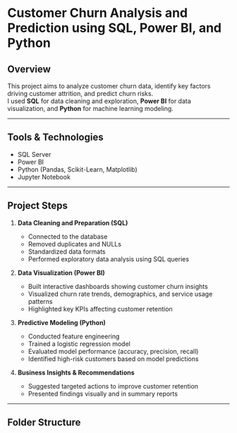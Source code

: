 # Customer Churn Analysis and Prediction using SQL, Power BI, and Python

## Overview
This project aims to analyze customer churn data, identify key factors driving customer attrition, and predict churn risks.  
I used **SQL** for data cleaning and exploration, **Power BI** for data visualization, and **Python** for machine learning modeling.

---

## Tools & Technologies
- SQL Server
- Power BI
- Python (Pandas, Scikit-Learn, Matplotlib)
- Jupyter Notebook

---

## Project Steps
1. **Data Cleaning and Preparation (SQL)**
   - Connected to the database
   - Removed duplicates and NULLs
   - Standardized data formats
   - Performed exploratory data analysis using SQL queries

2. **Data Visualization (Power BI)**
   - Built interactive dashboards showing customer churn insights
   - Visualized churn rate trends, demographics, and service usage patterns
   - Highlighted key KPIs affecting customer retention

3. **Predictive Modeling (Python)**
   - Conducted feature engineering
   - Trained a logistic regression model
   - Evaluated model performance (accuracy, precision, recall)
   - Identified high-risk customers based on model predictions

4. **Business Insights & Recommendations**
   - Suggested targeted actions to improve customer retention
   - Presented findings visually and in summary reports

---

## Folder Structure
